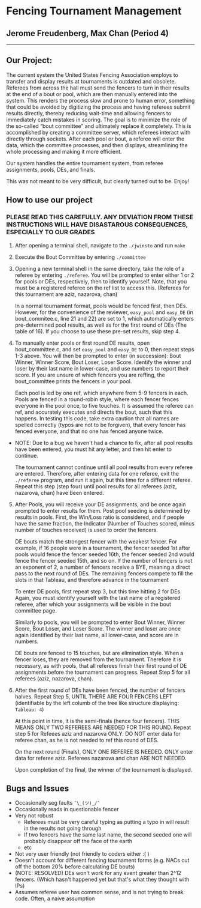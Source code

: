 # Fencing Tournament Management
## Jerome Freudenberg, Max Chan (Period 4)
---
## Our Project:

The current system the United States Fencing Association employs to transfer and display results at tournaments is outdated and obsolete. Referees from across the hall must send the fencers to turn in their results at the end of a bout or pool, which are then manually entered into the system. This renders the process slow and prone to human error, something that could be avoided by digitizing the process and having referees submit results directly, thereby reducing wait-time and allowing fencers to immediately catch mistakes in scoring. The goal is to minimize the role of the so-called “bout committee” and ultimately replace it completely.  This is accomplished by creating a committee server, which referees interact with directly through sockets. After each pool or bout, a referee will enter the data, which the committee processes, and then displays, streamlining the whole processing and making it more efficient.

Our system handles the entire tournament system, from referee assignments, pools, DEs, and finals.  

This was not meant to be very difficult, but clearly turned out to be.  Enjoy!

## How to use our project

### PLEASE READ THIS CAREFULLY.  ANY DEVIATION FROM THESE INSTRUCTIONS WILL HAVE DISASTAROUS CONSEQUENCES, ESPECIALLY TO OUR GRADES

1) After opening a terminal shell, navigate to the `./jwinsto` and run `make`
2) Execute the Bout Committee by entering `./committee`
3) Opening a new terminal shell in the same directory, take the role of a referee by entering `./referee`. You will be prompted to enter either 1 or 2 for pools or DEs, respectively, then to identify yourself.  Note, that you must be a registered referee on the ref list to access this.  (Referees for this tournament are aziz, nazarova, chan)

    In a normal tournament format, pools would be fenced first, then DEs.  However, for the convenience of the reviewer, `easy_pool` and `easy_DE` (in bout_commitee.c, line 21 and 22) are set to 1, which automatically enters pre-determined pool results, as well as for the first round of DEs (The table of 16). If you choose to use these pre-set results, skip step 4.  

4) To manually enter pools or first round DE results, open bout_committee.c, and set `easy_pool` and `easy_DE` to 0, then repeat steps 1-3 above.  You will then be prompted to enter (in succession): Bout Winner, Winner Score, Bout Loser, Loser Score.  Identify the winner and loser by their last name in lower-case, and use numbers to report their score.  If you are unsure of which fencers you are reffing, the bout_committee prints the fencers in your pool.

    Each pool is led by one ref, which anywhere from 5-9 fencers in each.  Pools are fenced in a round-robin style, where each fencer fences everyone in the pool once, to five touches.  It is assumed the referee can ref, and accurately executes and directs the bout, such that this happens.  In testing this code, take extra caution that all names are spelled correctly (typos are not to be forgiven), that every fencer has fenced everyone, and that no one has fenced anyone twice.

* NOTE: Due to a bug we haven't had a chance to fix, after all pool results have been entered, you must hit any letter, and then hit enter to continue.  

    The tournament cannot continue until all pool results from every referee are entered. Therefore, after entering data for one referee, exit the `./referee` program, and run it again, but this time for a different referee.  Repeat this step (step four) until pool results for all referees (aziz, nazarova, chan) have been entered.

5) After Pools, you will receive your DE assignments, and be once again prompted to enter results for them.  Post pool seeding is determined by results in pools.  First, the Win/Loss ratio is considered, and if people have the same fraction, the Indicator (Number of Touches scored, minus number of touches received) is used to order the fencers.

    DE bouts match the strongest fencer with the weakest fencer.  For example, if 16 people were in a tournament, the fencer seeded 1st after pools would fence the fencer seeded 16th, the fencer seeded 2nd would fence the fencer seeded 15th, and so on.  If the number of fencers is not an exponent of 2, a number of fencers receive a BYE, meaning a direct pass to the next round of DEs.  The remaining fencers compete to fill the slots in that Tableau, and therefore advance in the tournament

    To enter DE pools, first repeat step 3, but this time hitting 2 for DEs.  Again, you must identify yourself with the last name of a registered referee, after which your assignments will be visible in the bout committee page.

    Similarly to pools, you will be prompted to enter Bout Winner, Winner Score, Bout Loser, and Loser Score.  The winner and loser are once again identified by their last name, all lower-case, and score are in numbers.

    DE bouts are fenced to 15 touches, but are elimination style.  When a fencer loses, they are removed from the tournament.  Therefore it is necessary, as with pools, that all referees finish their first round of DE assignments before the tournament can progress.  Repeat Step 5 for all referees (aziz, nazarova, chan).

6) After the first round of DEs have been fenced, the number of fencers halves.  Repeat Step 5, UNTIL THERE ARE FOUR FENCERS LEFT (identifiable by the left columb of the tree like structure displaying: `Tableau: 4`)

    At this point in time, it is the semi-finals (hence four fencers).  THIS MEANS ONLY TWO REFEREES ARE NEEDED FOR THIS ROUND.  Repeat step 5 for Refeees aziz and nazarova ONLY. DO NOT enter data for referee chan, as he is not needed to ref this round of DES.

    On the next round (Finals), ONLY ONE REFEREE IS NEEDED.  ONLY enter data for referee aziz.  Referees nazarova and chan ARE NOT NEEDED.

    Upon completion of the final, the winner of the tournament is displayed.

## Bugs and Issues
* Occasionally seg faults ` ¯\_(ツ)_/¯ `
* Occasionally reads in questionable fencer
* Very not robust
  * Referees must be very careful typing as putting a typo in will result in the results not going through
  * If two fencers have the same last name, the second seeded one will probably disappear off the face of the earth
  * etc
* Not very user friendly (not friendly to coders either :( )
* Doesn't account for different fencing tournament forms (e.g. NACs cut off the bottom 20% before calculating DE bouts)
* (NOTE: RESOLVED) DEs won't work for any event greater than 2^12 fencers. (Which hasn't happened yet but that's what they thought with IPs)
* Assumes referee user has common sense, and is not trying to break code.  Often, a naive assumption
